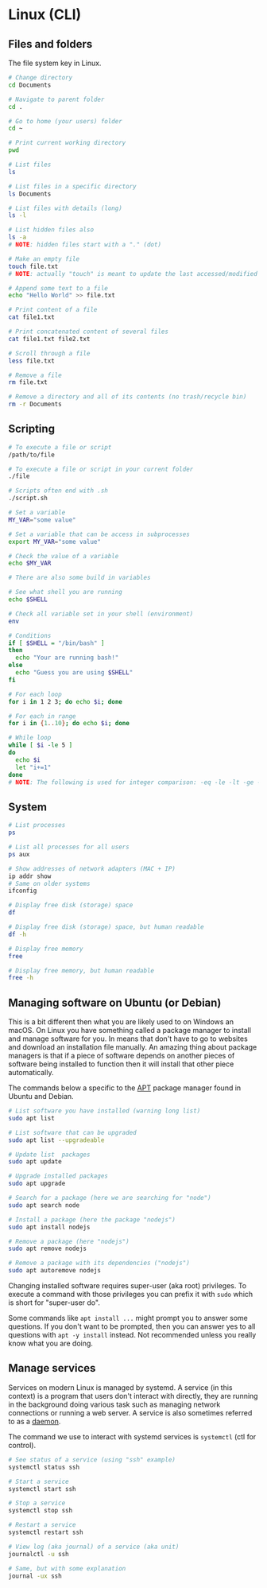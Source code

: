 # Linux (CLI)

## Files and folders

The file system key in Linux.

```sh
# Change directory
cd Documents

# Navigate to parent folder
cd .

# Go to home (your users) folder
cd ~

# Print current working directory
pwd

# List files
ls

# List files in a specific directory
ls Documents

# List files with details (long)
ls -l

# List hidden files also
ls -a
# NOTE: hidden files start with a "." (dot)

# Make an empty file
touch file.txt
# NOTE: actually "touch" is meant to update the last accessed/modified timestamp, but it will also create the file if it doesn't exist.

# Append some text to a file
echo "Hello World" >> file.txt

# Print content of a file
cat file1.txt

# Print concatenated content of several files
cat file1.txt file2.txt

# Scroll through a file
less file.txt

# Remove a file
rm file.txt

# Remove a directory and all of its contents (no trash/recycle bin)
rm -r Documents
```

## Scripting

```sh
# To execute a file or script
/path/to/file

# To execute a file or script in your current folder
./file

# Scripts often end with .sh
./script.sh

# Set a variable
MY_VAR="some value"

# Set a variable that can be access in subprocesses
export MY_VAR="some value"

# Check the value of a variable
echo $MY_VAR

# There are also some build in variables

# See what shell you are running
echo $SHELL

# Check all variable set in your shell (environment)
env

# Conditions
if [ $SHELL = "/bin/bash" ]
then
  echo "Your are running bash!"
else
  echo "Guess you are using $SHELL"
fi

# For each loop
for i in 1 2 3; do echo $i; done

# For each in range
for i in {1..10}; do echo $i; done

# While loop
while [ $i -le 5 ]
do
  echo $i
  let "i+=1"
done
# NOTE: The following is used for integer comparison: -eq -le -lt -ge -gt
```

## System

```sh
# List processes
ps

# List all processes for all users
ps aux

# Show addresses of network adapters (MAC + IP)
ip addr show
# Same on older systems
ifconfig

# Display free disk (storage) space
df

# Display free disk (storage) space, but human readable
df -h

# Display free memory
free

# Display free memory, but human readable
free -h
```

## Managing software on Ubuntu (or Debian)

This is a bit different then what you are likely used to on Windows an macOS.
On Linux you have something called a package manager to install and manage
software for you.
In means that don't have to go to websites and download an installation file manually.
An amazing thing about package managers is that if a piece of software depends
on another pieces of software being installed to function then it will install
that other piece automatically.

The commands below a specific to the
[APT](<https://en.wikipedia.org/wiki/APT_(software)>) package manager found in
Ubuntu and Debian.

```sh
# List software you have installed (warning long list)
sudo apt list

# List software that can be upgraded
sudo apt list --upgradeable

# Update list  packages
sudo apt update

# Upgrade installed packages
sudo apt upgrade

# Search for a package (here we are searching for "node")
sudo apt search node

# Install a package (here the package "nodejs")
sudo apt install nodejs

# Remove a package (here "nodejs")
sudo apt remove nodejs

# Remove a package with its dependencies ("nodejs")
sudo apt autoremove nodejs
```

Changing installed software requires super-user (aka root) privileges.
To execute a command with those privileges you can prefix it with `sudo` which
is short for "super-user do".

Some commands like `apt install ...` might prompt you to answer some questions.
If you don't want to be prompted, then you can answer yes to all questions with
`apt -y install` instead.
Not recommended unless you really know what you are doing.

## Manage services

Services on modern Linux is managed by systemd.
A service (in this context) is a program that users don't interact with
directly, they are running in the background doing various task such as
managing network connections or running a web server.
A service is also sometimes referred to as a
[daemon](<https://en.wikipedia.org/wiki/Daemon_(computing)>).

The command we use to interact with systemd services is `systemctl` (ctl for
control).

```sh
# See status of a service (using "ssh" example)
systemctl status ssh

# Start a service
systemctl start ssh

# Stop a service
systemctl stop ssh

# Restart a service
systemctl restart ssh

# View log (aka journal) of a service (aka unit)
journalctl -u ssh

# Same, but with some explanation
journal -ux ssh
```
